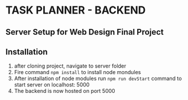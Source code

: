 # TASK PLANNER - BACKEND
## Server Setup for Web Design Final Project

## Installation 
1. after cloning project, navigate to server folder
2. Fire command `npm install` to install node mondules
3. After installation of node modules run `npm run devStart` command to start server on localhost: 5000
4. The backend is now hosted on port 5000
